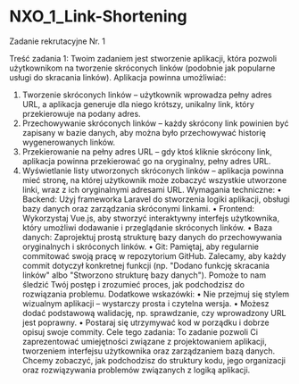 # NXO_1_Link-Shortening
Zadanie rekrutacyjne Nr. 1

Treść zadania 1:
Twoim zadaniem jest stworzenie aplikacji, która pozwoli użytkownikom na tworzenie
skróconych linków (podobnie jak popularne usługi do skracania linków). Aplikacja
powinna umożliwiać:
1. Tworzenie skróconych linków – użytkownik wprowadza pełny adres URL, a
aplikacja generuje dla niego krótszy, unikalny link, który przekierowuje na podany
adres.
2. Przechowywanie skróconych linków – każdy skrócony link powinien być
zapisany w bazie danych, aby można było przechowywać historię
wygenerowanych linków.
3. Przekierowanie na pełny adres URL – gdy ktoś kliknie skrócony link, aplikacja
powinna przekierować go na oryginalny, pełny adres URL.
4. Wyświetlanie listy utworzonych skróconych linków – aplikacja powinna mieć
stronę, na której użytkownik może zobaczyć wszystkie utworzone linki, wraz z ich
oryginalnymi adresami URL.
Wymagania techniczne:
• Backend: Użyj frameworka Laravel do stworzenia logiki aplikacji, obsługi bazy
danych oraz zarządzania skróconymi linkami.
• Frontend: Wykorzystaj Vue.js, aby stworzyć interaktywny interfejs użytkownika,
który umożliwi dodawanie i przeglądanie skróconych linków.
• Baza danych: Zaprojektuj prostą strukturę bazy danych do przechowywania
oryginalnych i skróconych linków.
• Git: Pamiętaj, aby regularnie commitować swoją pracę w repozytorium GitHub.
Zalecamy, aby każdy commit dotyczył konkretnej funkcji (np. "Dodano funkcję
skracania linków" albo "Stworzono strukturę bazy danych"). Pomoże to nam
śledzić Twój postęp i zrozumieć proces, jak podchodzisz do rozwiązania
problemu.
Dodatkowe wskazówki:
• Nie przejmuj się stylem wizualnym aplikacji – wystarczy prosta i czytelna wersja.
• Możesz dodać podstawową walidację, np. sprawdzanie, czy wprowadzony URL
jest poprawny.
• Postaraj się utrzymywać kod w porządku i dobrze opisuj swoje commity.
Cele tego zadania:
To zadanie pozwoli Ci zaprezentować umiejętności związane z projektowaniem aplikacji,
tworzeniem interfejsu użytkownika oraz zarządzaniem bazą danych. Chcemy zobaczyć,
jak podchodzisz do struktury kodu, jego organizacji oraz rozwiązywania problemów
związanych z logiką aplikacji.
